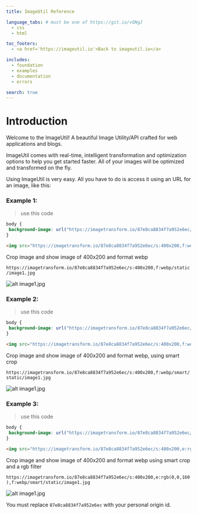 ```yaml
---
title: ImageUtil Reference

language_tabs: # must be one of https://git.io/vQNgJ
  - css
  - html

toc_footers:
  - <a href='https://imageutil.io'>Back to imageutil.io</a>

includes:
  - foundation
  - examples
  - documentation
  - errors

search: true
---
```


# Introduction

Welcome to the ImageUtil! A beautiful Image Utility/API crafted for web applications and blogs.

ImageUtil comes with real-time, intelligent transformation and optimization options to help you get started faster. All of your images will be optimized and transformed on the fly.

Using ImageUtil is very easy. All you have to do is access it using an URL for an image, like this:


### Example 1:

> use this code

```css
body {
 background-image: url("https://imagetransform.io/87e8ca8834f7a952e6ec/s:400x200,f:webp/static/image1.jpg");
}
```

```html
<img src="https://imagetransform.io/87e8ca8834f7a952e6ec/s:400x200,f:webp/static/image1.jpg" alt="" />
```

 Crop image and show image of 400x200 and format webp

`https://imagetransform.io/87e8ca8834f7a952e6ec/s:400x200,f:webp/static/image1.jpg`


![alt image1.jpg](https://imagetransform.io/87e8ca8834f7a952e6ec/s:400x200,f:webp/static/image1.jpg "Transformed Image")

### Example 2:


> use this code

```css
body {
 background-image: url("https://imagetransform.io/87e8ca8834f7a952e6ec/s:400x200,f:webp/smart/static/image1.jpg");
}
```

```html
<img src="https://imagetransform.io/87e8ca8834f7a952e6ec/s:400x200,f:webp/smart/static/image1.jpg" alt="" />
```


Crop image and show image of 400x200 and format webp, using smart crop

`https://imagetransform.io/87e8ca8834f7a952e6ec/s:400x200,f:webp/smart/static/image1.jpg`


![alt image1.jpg](https://imagetransform.io/87e8ca8834f7a952e6ec/s:400x200,f:webp/smart/static/image1.jpg "Transformed Image")

### Example 3:

> use this code

```css
body {
 background-image: url("https://imagetransform.io/87e8ca8834f7a952e6ec/s:400x200,e:rgb(0,0,160),f:webp/smart/static/image1.jpg");
}
```

```html
<img src="https://imagetransform.io/87e8ca8834f7a952e6ec/s:400x200,e:rgb(0,0,160),f:webp/smart/static/image1.jpg" alt="" />
```

Crop image and show image of 400x200 and format webp using smart crop and a rgb filter

`https://imagetransform.io/87e8ca8834f7a952e6ec/s:400x200,e:rgb(0,0,160),f:webp/smart/static/image1.jpg`


![alt image1.jpg](https://imagetransform.io/87e8ca8834f7a952e6ec/s:400x200,e:rgb(0,0,160),f:webp/smart/static/image1.jpg "Transformed Image")



<aside class="notice">
You must replace <code>87e8ca8834f7a952e6ec</code> with your personal origin id.
</aside>